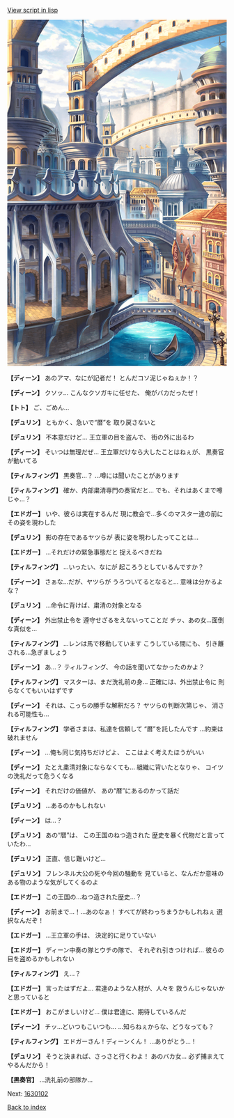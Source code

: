 [View script in lisp](../scripts/1630101.txt)

![006_town2.png](../images/backgrounds/006_town2.png)

**【ディーン】**
あのアマ、なにが記者だ！
とんだコソ泥じゃねぇか！？

**【ディーン】**
クソッ…
こんなクソガキに任せた、
俺がバカだったぜ！

**【トト】**
ご、ごめん…

**【デュリン】**
ともかく、急いで“暦”を
取り戻さないと

**【デュリン】**
不本意だけど…
王立軍の目を盗んで、
街の外に出るわ

**【ディーン】**
そいつは無理だぜ…
王立軍だけなら大したことはねぇが、
黒奏官が動いてる

**【ティルフィング】**
黒奏官…？
…噂には聞いたことがあります

**【ティルフィング】**
確か、内部粛清専門の奏官だと…
でも、それはあくまで噂じゃ…？

**【エドガー】**
いや、彼らは実在するんだ
現に教会で…多くのマスター達の前に
その姿を現わした

**【デュリン】**
影の存在であるヤツらが
表に姿を現わしたってことは…

**【エドガー】**
…それだけの緊急事態だと
捉えるべきだね

**【ティルフィング】**
…いったい、なにが
起ころうとしているんですか？

**【ディーン】**
さぁな…だが、ヤツらが
うろついてるとなると…
意味は分かるよな？

**【デュリン】**
…命令に背けば、粛清の対象となる

**【ディーン】**
外出禁止令を
遵守せざるをえないってことだ
チッ、あの女…面倒な真似を…

**【ティルフィング】**
…レンは馬で移動しています
こうしている間にも、
引き離される…急ぎましょう

**【ディーン】**
あ…？
ティルフィング、
今の話を聞いてなかったのかよ？

**【ティルフィング】**
マスターは、まだ洗礼前の身…
正確には、外出禁止令に
則らなくてもいいはずです

**【ディーン】**
それは、こっちの勝手な解釈だろ？
ヤツらの判断次第じゃ、
消される可能性も…

**【ティルフィング】**
学者さまは、私達を信頼して
“暦”を託したんです
…約束は破れません

**【ディーン】**
…俺も同じ気持ちだけどよ、
ここはよく考えたほうがいい

**【ディーン】**
たとえ粛清対象にならなくても…
組織に背いたとなりゃ、
コイツの洗礼だって危うくなる

**【ディーン】**
それだけの価値が、
あの“暦”にあるのかって話だ

**【デュリン】**
…あるのかもしれない

**【ディーン】**
は…？

**【デュリン】**
あの“暦”は、
この王国のねつ造された
歴史を暴く代物だと言っていたわ…

**【デュリン】**
正直、信じ難いけど…

**【デュリン】**
フレンネル大公の死や今回の騒動を
見ていると、なんだか意味の
ある物のような気がしてくるのよ

**【エドガー】**
この王国の…ねつ造された歴史…？

**【ディーン】**
お前まで…！…あのなぁ！
すべてが終わっちまうかもしれねぇ
選択なんだぞ！

**【エドガー】**
…王立軍の手は、
決定的に足りていない

**【エドガー】**
ディーン中奏の隊とウチの隊で、
それぞれ引きつければ…
彼らの目を盗めるかもしれない

**【ティルフィング】**
え…？

**【エドガー】**
言ったはずだよ…
君達のような人材が、人々を
救うんじゃないかと思っていると

**【エドガー】**
おこがましいけど…
僕は君達に、期待しているんだ

**【ディーン】**
チッ…どいつもこいつも…
…知らねぇからな、どうなっても？

**【ティルフィング】**
エドガーさん！ディーンくん！
…ありがとう…！

**【デュリン】**
そうと決まれば、さっさと行くわよ！
あのバカ女…
必ず捕まえてやるんだから！

**【黒奏官】**
…洗礼前の部隊か…

Next: [1630102](1630102.md)

[Back to index](index.md)
